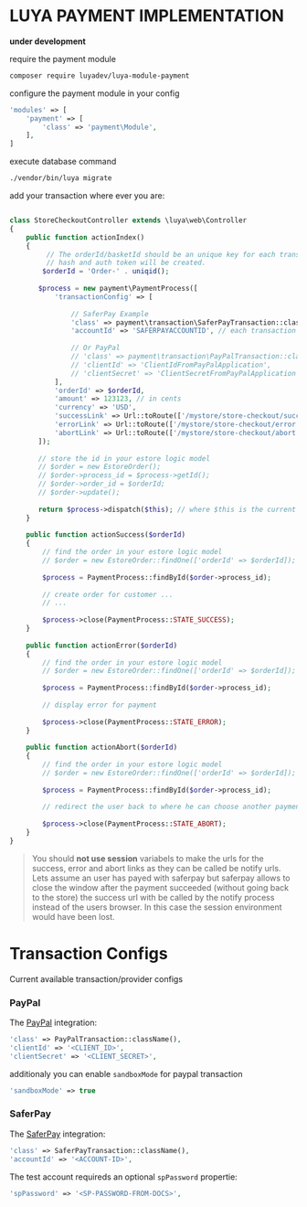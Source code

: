 LUYA PAYMENT IMPLEMENTATION
===========================

**under development**

require the payment module

```sh
composer require luyadev/luya-module-payment
```

configure the payment module in your config

```php
'modules' => [
    'payment' => [
        'class' => 'payment\Module',
    ],
]
```

execute database command

```sh
./vendor/bin/luya migrate
```


add your transaction where ever you are:


```php

class StoreCheckoutController extends \luya\web\Controller
{
    public function actionIndex()
    {
         // The orderId/basketId should be an unique key for each transaction. based on this key the transacton
         // hash and auth token will be created.
        $orderId = 'Order-' . uniqid();
        
       $process = new payment\PaymentProcess([
           'transactionConfig' => [
           
               // SaferPay Example
               'class' => payment\transaction\SaferPayTransaction::className(),
               'accountId' => 'SAFERPAYACCOUNTID', // each transaction can have specific attributes, saferpay requires an accountId',
               
               // Or PayPal
               // 'class' => payment\transaction\PayPalTransaction::className(),
               // 'clientId' => 'ClientIdFromPayPalApplication',
               // 'clientSecret' => 'ClientSecretFromPayPalApplication',
           ],
           'orderId' => $orderId,
           'amount' => 123123, // in cents
           'currency' => 'USD',
           'successLink' => Url::toRoute(['/mystore/store-checkout/success', 'orderId' => $orderId], true), // user has paid successfull
           'errorLink' => Url::toRoute(['/mystore/store-checkout/error', 'orderId' => $orderId], true), // user got a payment error
           'abortLink' => Url::toRoute(['/mystore/store-checkout/abort', 'orderId' => $orderId], true), // user has pushed the back button
       ]);
       
       // store the id in your estore logic model
       // $order = new EstoreOrder();
       // $order->process_id = $process->getId();
       // $order->order_id = $orderId;
       // $order->update();
        
       return $process->dispatch($this); // where $this is the current controller environment
    }
    
    public function actionSuccess($orderId)
    {
        // find the order in your estore logic model
        // $order = new EstoreOrder::findOne(['orderId' => $orderId]); // make sure you have a flag which ensures the state of the order (success = 0)
        
        $process = PaymentProcess::findById($order->process_id);
        
        // create order for customer ...
        // ...
        
        $process->close(PaymentProcess::STATE_SUCCESS);
    }
    
    public function actionError($orderId)
    {
        // find the order in your estore logic model
        // $order = new EstoreOrder::findOne(['orderId' => $orderId]); // make sure you have a flag which ensures the state of the order (success != 1)
        
        $process = PaymentProcess::findById($order->process_id);
        
        // display error for payment
        
        $process->close(PaymentProcess::STATE_ERROR);
    }
    
    public function actionAbort($orderId)
    {
        // find the order in your estore logic model
        // $order = new EstoreOrder::findOne(['orderId' => $orderId]); // make sure you have a flag which ensures the state of the order (success != 1)
        
        $process = PaymentProcess::findById($order->process_id);
        
        // redirect the user back to where he can choose another payment.
        
        $process->close(PaymentProcess::STATE_ABORT);
    }
}
```

> You should **not use session** variabels to make the urls for the success, error and abort links as they can be called be notify urls. Lets assume an user has payed with saferpay but saferpay allows to close the window after the payment succeeded (without going back to the store) the success url with be called by the notify process instead of the users browser. In this case the session environment would have been lost.

Transaction Configs
===================

Current available transaction/provider configs

### PayPal

The [PayPal](https://paypal.com) integration:

```php
'class' => PayPalTransaction::className(),
'clientId' => '<CLIENT_ID>',
'clientSecret' => '<CLIENT_SECRET>',
```

additionaly you can enable `sandboxMode` for paypal transaction

```php
'sandboxMode' => true
```

### SaferPay

The [SaferPay](https://saferpay.com) integration:

```php
'class' => SaferPayTransaction::className(),
'accountId' => '<ACCOUNT-ID>',
```

The test account requireds an optional `spPassword` propertie:

```php
'spPassword' => '<SP-PASSWORD-FROM-DOCS>',
```